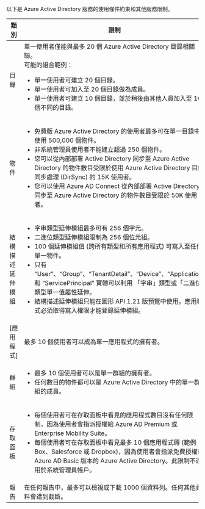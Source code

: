 以下是 Azure Active Directory 服務的使用條件約束和其他服務限制。

| 類別 | 限制 |
|---|---|
| 目錄 | 單一使用者僅能與最多 20 個 Azure Active Directory 目錄相關聯。<br />可能的組合範例：<ul> <li>單一使用者可建立 20 個目錄。</li><li>單一使用者可加入至 20 個目錄做為成員。</li><li>單一使用者可建立 10 個目錄，並於稍後由其他人員加入至 10 個不同的目錄。</li></ul> |  
| 物件 | <ul><li>免費版 Azure Active Directory 的使用者最多可在單一目錄中使用 500,000 個物件。</li><li>非系統管理員使用者不能建立超過 250 個物件。</li><li>您可以從內部部署 Active Directory 同步至 Azure Active Directory 的物件數目受限於使用 Azure Active Directory 目錄同步處理 (DirSync) 的 15K 使用者。</li><li>您可以使用 Azure AD Connect 從內部部署 Active Directory 同步至 Azure Active Directory 的物件數目受限於 50K 使用者。</li></ul> |
| 結構描述延伸模組 | <ul><li>字串類型延伸模組最多可有 256 個字元。</li><li>二進位類型延伸模組限制為 256 個位元組。</li><li> 100 個延伸模組值 (跨所有類型和所有應用程式) 可寫入至任何單一物件。</li><li>只有 “User”、“Group”、“TenantDetail”、“Device”、“Application” 和 “ServicePrincipal” 實體可以利用 「字串」類型或「二進位」類型單一值屬性延伸。</li><li>結構描述延伸模組只能在圖形 API 1.21 版預覽中使用。應用程式必須取得寫入權限才能登錄延伸模組。</li></ul> |
| [應用程式] | 最多 10 個使用者可以成為單一應用程式的擁有者。 |
| 群組 | <ul><li>最多 10 個使用者可以是單一群組的擁有者。</li><li>任何數目的物件都可以是 Azure Active Directory 中的單一群組的成員。</li></ul> |
| 存取面板 | <ul><li>每個使用者可在存取面板中看見的應用程式數目沒有任何限制，因為使用者會指派授權給 Azure AD Premium 或 Enterprise Mobility Suite。</li><li>每個使用者可在存取面板中看見最多 10 個應用程式磚 (範例：Box、Salesforce 或 Dropbox)，因為使用者會指派免費授權或 Azure AD Basic 版本的 Azure Active Directory。此限制不適用於系統管理員帳戶。</li></ul> |
| 報告 | 在任何報告中，最多可以檢視或下載 1000 個資料列。任何其他資料會遭到截斷。 |

<!---HONumber=July15_HO4-->